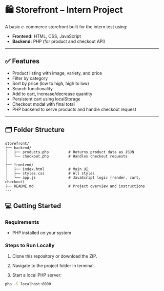 # 🛍️ Storefront – Intern Project

A basic e-commerce storefront built for the intern test using:

- **Frontend:** HTML, CSS, JavaScript
- **Backend:** PHP (for product and checkout API)

---

## ✅ Features

- Product listing with image, variety, and price
- Filter by category
- Sort by price (low to high, high to low)
- Search functionality
- Add to cart, increase/decrease quantity
- Persistent cart using localStorage
- Checkout modal with final total
- PHP backend to serve products and handle checkout request

---

## 🗂️ Folder Structure
```
storefront/
├── backend/
│   ├── products.php         # Returns product data as JSON
│   └── checkout.php         # Handles checkout requests
│
├── frontend/
│   ├── index.html           # Main UI
│   ├── styles.css           # All styles
│   └── app.js               # JavaScript logic (render, cart, checkout)
├── README.md                # Project overview and instructions
---
```
## 💻 Getting Started

### Requirements

- PHP installed on your system

### Steps to Run Locally

1. Clone this repository or download the ZIP.

2. Navigate to the project folder in terminal.

3. Start a local PHP server:

```bash
php -S localhost:8000
```
